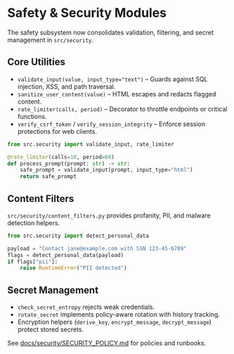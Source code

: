 # Safety & Security Modules

The safety subsystem now consolidates validation, filtering, and secret management in `src/security`.

## Core Utilities
- `validate_input(value, input_type="text")` – Guards against SQL injection, XSS, and path traversal.
- `sanitize_user_content(value)` – HTML escapes and redacts flagged content.
- `rate_limiter(calls, period)` – Decorator to throttle endpoints or critical functions.
- `verify_csrf_token` / `verify_session_integrity` – Enforce session protections for web clients.

```python
from src.security import validate_input, rate_limiter

@rate_limiter(calls=10, period=60)
def process_prompt(prompt: str) -> str:
    safe_prompt = validate_input(prompt, input_type="html")
    return safe_prompt
```

## Content Filters
`src/security/content_filters.py` provides profanity, PII, and malware detection helpers.

```python
from src.security import detect_personal_data

payload = "Contact jane@example.com with SSN 123-45-6789"
flags = detect_personal_data(payload)
if flags["pii"]:
    raise RuntimeError("PII detected")
```

## Secret Management
- `check_secret_entropy` rejects weak credentials.
- `rotate_secret` implements policy-aware rotation with history tracking.
- Encryption helpers (`derive_key`, `encrypt_message`, `decrypt_message`) protect stored secrets.

See [docs/security/SECURITY_POLICY.md](../security/SECURITY_POLICY.md) for policies and runbooks.
